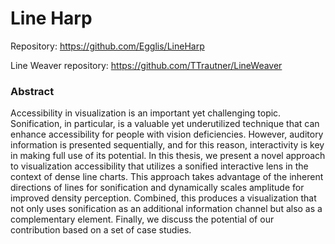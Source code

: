 # Line Harp

Repository: https://github.com/Egglis/LineHarp 


Line Weaver repository: https://github.com/TTrautner/LineWeaver

### Abstract
Accessibility in visualization is an important yet challenging topic. Sonification, in particular, is a valuable yet underutilized technique that can enhance accessibility for people with vision deficiencies. However, auditory information is presented sequentially, and for this reason, interactivity is key in making full use of its potential. In this thesis, we present a novel approach to visualization accessibility that utilizes a sonified interactive lens in the context of dense line charts. This approach takes advantage of the inherent directions of lines for sonification and dynamically scales amplitude for improved density perception. Combined, this produces a visualization that not only uses sonification as an additional information channel but also as a complementary element. Finally, we discuss the potential of our contribution based on a set of case studies.


